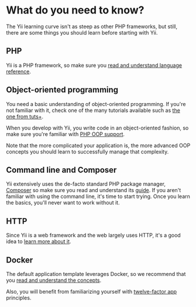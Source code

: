 # What do you need to know?

The Yii learning curve isn't as steep as other PHP frameworks, but still, there are some things you should learn before
starting with Yii.

## PHP

Yii is a PHP framework, so make sure you [read and understand language reference](https://www.php.net/manual/en/langref.php).

## Object-oriented programming

You need a basic understanding of object-oriented programming. If you're not familiar with it, check one of the many
tutorials available such as [the one from tuts+](https://code.tutsplus.com/tutorials/object-oriented-php-for-beginners--net-12762).

When you develop with Yii, you write code in an object-oriented fashion, so make sure you're familiar with
[PHP OOP support](https://www.php.net/manual/en/language.oop5.php).

Note that the more complicated your application is, the more advanced OOP concepts you should learn to successfully
manage that complexity.

## Command line and Composer

Yii extensively uses the de-facto standard PHP package manager, [Composer](https://getcomposer.org) so make sure you read
and understand its [guide](https://getcomposer.org/doc/01-basic-usage.md). If you aren't familiar with using
the command line, it's time to start trying. Once you learn the basics, you'll never want to work without it.

## HTTP

Since Yii is a web framework and the web largely uses HTTP, it's a good idea to
[learn more about it](https://developer.mozilla.org/en-US/docs/Web/HTTP).

## Docker

The default application template leverages Docker,
so we recommend that you [read and understand the concepts](https://docs.docker.com/get-started/).

Also, you will benefit from familiarizing yourself with [twelve-factor app](https://12factor.net/) principles.
